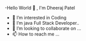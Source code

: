 -Hello World 👋 , I'm Dheeraj Patel
- 👀 I’m interested in Coding
- 🌱 I’m java Full Stack Developer..
- 💞️ I’m looking to collaborate on ...
- 📫 How to reach me ...

<!---
dheeraj9307/dheeraj9307 is a ✨ special ✨ repository because its `README.md` (this file) appears on your GitHub profile.
You can click the Preview link to take a look at your changes.
--->
